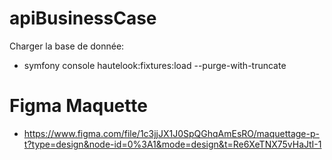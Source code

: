 # apiBusinessCase
Charger la base de donnée:
- symfony console hautelook:fixtures:load --purge-with-truncate


# Figma Maquette
- https://www.figma.com/file/1c3jjJX1J0SpQGhqAmEsRO/maquettage-p-t?type=design&node-id=0%3A1&mode=design&t=Re6XeTNX75vHaJtI-1
